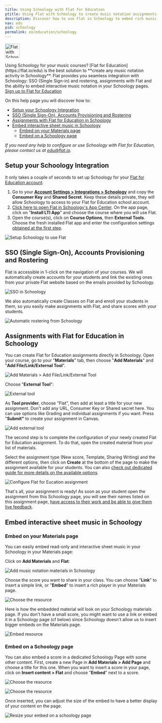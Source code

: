 ```yaml
---
title: Using Schoology with Flat for Education
ptitle: Using Flat with Schoology to create music notation assignments
description: Discover how to use Flat in Schoology to embed rich music notation in your Schoology pages, create seamless assignments from music theory to music compsition in your favorite LMS.
nav: edu
pid: schoology
permalink: en/education/schoology
---
```


<div class="fll" style="margin: 15px 15px 15px 0"><img src="https://flat.io/img/icons/product/schoology.svg" alt="Flat with Schoology" style="width: 48px;height:48px;border:0"></div>
Using Schoology for your music courses? [Flat for Education](https://flat.io/edu) is the best solution to **create any music notation activity in Schoology**. Flat provides you seamless integration with Schoology: SSO (Single Sign-in) and rostering, assignments with Flat and the ability to embed interactive music notation in your Schoology pages.

<div class="btn-cta-wrapper"><a href="https://flat.io/edu/signup?ref=help-schoology" class="btn-cta-site">Sign up to Flat for Education</a></div>

On this help page you will discover how to:

* [Setup your Schoology Integration](#setup-your-schoology-integration)
* [SSO (Single Sign-On), Accounts Provisioning and Rostering](#sso-single-sign-on-accounts-provisioning-and-rostering)
* [Assignments with Flat for Education in Schoology](#assignments-with-flat-for-education-in-schoology)
* [Embed interactive sheet music in Schoology](#embed-interactive-sheet-music-in-schoology)
  * [Embed on your Materials page](#embed-on-your-materials-page)
  * [Embed on a Schoology page](#embed-on-a-schoology-page)

*If you need any help to configure or use Schoology with Flat for Education, please contact us at [edu@flat.io](mailto:edu@flat.io).*

## Setup your Schoology Integration

It only takes a couple of seconds to set up Schoology for your [Flat for Education account](https://flat.io/edu).

1. Go to your **[Account Settings > Integrations > Schoology](https://flat.io/settings/lti/schoology)** and copy the **Consumer Key** and **Shared Secret**. Keep these details private, they will allow Schoology to access to your Flat for Education school account.
2. [Click here to open Flat in Schoology's App Center](https://app.schoology.com/apps/profile/1107847206). On the app page, click on "**Install LTI App**" and choose the course where you will use Flat.
3. Open the course(s), click on **Course Options**, then **External Tools**. Choose the fresh installed Flat app and enter the configuration settings [obtained at the first step](https://flat.io/settings/lti/schoology).

![Setup Schoology to use Flat](https://flat.io/img/help/edu_schoology_setup.gif)

## SSO (Single Sign-On), Accounts Provisioning and Rostering

Flat is accessible in 1-click on the navigation of your courses. We will automatically create accounts for your students and link the existing ones from your private Flat website based on the emails provided by Schoology.

![SSO in Schoology](/help/assets/img/edu/schoology-sso.png)

We also automatically create Classes on Flat and enroll your students in them, so you easily make assignments with Flat, and share scores with your students.

![Automatic rostering from Schoology](/help/assets/img/edu/schoology-rostering.png)

## Assignments with Flat for Education in Schoology

You can create Flat for Education assignments directly in Schoology. Open your course, go to your "**Materials**" tab, then choose "**Add Materials**" and "**Add File/Link/External Tool**".

![Add Materials > Add File/Link/External Tool](/help/assets/img/edu/schoology-new-material-list.png)

Choose "**External Tool**":

![External tool](/help/assets/img/edu/schoology-materials-ext-tool.png)

As **Tool provider**, choose "Flat", then add at least a title for your new assignment. Don't add any URL, Consumer Key or Shared secret here. You can use options like Grading and individual assignments if you want. Press "**Submit"** to create your assignment in Canvas.

![Add external tool](/help/assets/img/edu/schoology-add-ext-tool.png)

The second step is to complete the configuration of your newly created Flat for Education assignment. To do that, open the created material from your list of materials.

Select the assignment type (New score, Template, Sharing Writing) and the different options, then click on **Create** at the bottom of the page to make the assignment available for your students. You can also [check out dedicated guide for more details on the available options](/help/en/education/assignments-activities.html#creating-a-new-assignment).

![Configure Flat for Eucation assignment](/help/assets/img/edu/schoology-config-flat-edu-assignment.png)

That's all, your assignment is ready! As soon as your student open the assignment from this Schoology page, you will see their names listed on this assignment page, [have access to their work and be able to give them live feedback](/help/en/education/review-assignments-activities.html).

## Embed interactive sheet music in Schoology

### Embed on your Materials page

You can easily embed read-only and interactive sheet music in your Schoology in your Materials page:

Click on **Add Materials** and **Flat**:

![Add music notation materials in Schoology](/help/assets/img/edu/schoology-embed-1.png)

Choose the score you want to share in your class. You can choose "**Link**" to insert a simple link, or "**Embed**" to insert a rich player in your Materials page.

![Choose the resource](/help/assets/img/edu/schoology-embed-2.png)

Here is how the embedded material will look on your Schoology materials page. If you don't have a small score, you might want to use a link or embed it in a Schoology page (cf below) since Schoology doesn't allow us to insert bigger embeds on the Materials page.

![Embed resource](/help/assets/img/edu/schoology-embed-3.png)

### Embed on a Schoology page

You can also embed a score in a dedicated Schoology Page with some other content. First, create a new Page in **Add Materials > Add Page** and choose a title for this one. When you want to insert a score in your page, click on **Insert content > Flat** and choose "**Embed**" next to a score.

![Choose the resource](/help/assets/img/edu/schoology-embed-page-insert.png)

![Choose the resource](/help/assets/img/edu/schoology-embed-2.png)

Once inserted, you can adjust the size of the embed to have a better display of your content on the page.

![Resize your embed on a schoology page](/help/assets/img/edu/schoology-embed-resize.gif)

